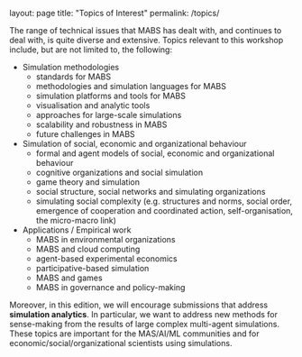 layout: page
title: "Topics of Interest"
permalink: /topics/

The range of technical issues that MABS has dealt with, and continues to deal with, is quite diverse and extensive.
Topics relevant to this workshop include, but are not limited to, the following:

* Simulation methodologies
    * standards for MABS
    * methodologies and simulation languages for MABS
    * simulation platforms and tools for MABS
    * visualisation and analytic tools
    * approaches for large-scale simulations
    * scalability and robustness in MABS
    * future challenges in MABS
* Simulation of social, economic and organizational behaviour
    * formal and agent models of social, economic and organizational behaviour
    * cognitive organizations and social simulation
    * game theory and simulation
    * social structure, social networks and simulating organizations
    * simulating social complexity (e.g. structures and norms, social order, emergence of cooperation and coordinated action, self-organisation, the micro-macro link)
* Applications / Empirical work
    * MABS in environmental organizations
    * MABS and cloud computing
    * agent-based experimental economics
    * participative-based simulation
    * MABS and games
    * MABS in governance and policy-making

Moreover, in this edition, we will encourage submissions that address **simulation analytics**. In particular, we want to address new methods for sense-making from
the results of large complex multi-agent simulations. These topics are important for the MAS/AI/ML communities and for economic/social/organizational scientists using simulations.